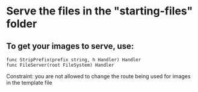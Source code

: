 # Serve the files in the "starting-files" folder

## To get your images to serve, use:

```
func StripPrefix(prefix string, h Handler) Handler
func FileServer(root FileSystem) Handler
```

Constraint: you are not allowed to change the route being used for images in the template file